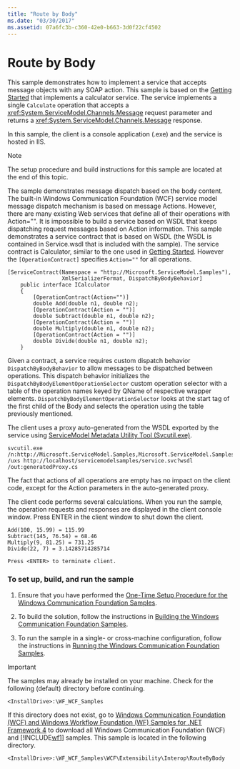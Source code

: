 ```yaml
---
title: "Route by Body"
ms.date: "03/30/2017"
ms.assetid: 07a6fc3b-c360-42e0-b663-3d0f22cf4502
---
```

# Route by Body
This sample demonstrates how to implement a service that accepts message objects with any SOAP action. This sample is based on the [Getting Started](../../../../docs/framework/wcf/samples/getting-started-sample.md) that implements a calculator service. The service implements a single `Calculate` operation that accepts a <xref:System.ServiceModel.Channels.Message> request parameter and returns a <xref:System.ServiceModel.Channels.Message> response.  
  
 In this sample, the client is a console application (.exe) and the service is hosted in IIS.  
  
> [!NOTE]
> The setup procedure and build instructions for this sample are located at the end of this topic.  
  
 The sample demonstrates message dispatch based on the body content. The built-in Windows Communication Foundation (WCF) service model message dispatch mechanism is based on message Actions. However, there are many existing Web services that define all of their operations with Action="". It is impossible to build a service based on WSDL that keeps dispatching request messages based on Action information. This sample demonstrates a service contract that is based on WSDL (the WSDL is contained in Service.wsdl that is included with the sample). The service contract is Calculator, similar to the one used in [Getting Started](../../../../docs/framework/wcf/samples/getting-started-sample.md). However the `[OperationContract]` specifies `Action=""` for all operations.  
  
```  
[ServiceContract(Namespace = "http://Microsoft.ServiceModel.Samples"),    
                 XmlSerializerFormat, DispatchByBodyBehavior]  
    public interface ICalculator  
    {  
        [OperationContract(Action="")]  
        double Add(double n1, double n2);  
        [OperationContract(Action = "")]  
        double Subtract(double n1, double n2);  
        [OperationContract(Action = "")]  
        double Multiply(double n1, double n2);  
        [OperationContract(Action = "")]  
        double Divide(double n1, double n2);  
    }  
```  
  
 Given a contract, a service requires custom dispatch behavior `DispatchByBodyBehavior` to allow messages to be dispatched between operations. This dispatch behavior initializes the `DispatchByBodyElementOperationSelector` custom operation selector with a table of the operation names keyed by QName of respective wrapper elements. `DispatchByBodyElementOperationSelector` looks at the start tag of the first child of the Body and selects the operation using the table previously mentioned.  
  
 The client uses a proxy auto-generated from the WSDL exported by the service using [ServiceModel Metadata Utility Tool (Svcutil.exe)](../../../../docs/framework/wcf/servicemodel-metadata-utility-tool-svcutil-exe.md).  
  
```  
svcutil.exe  /n:http://Microsoft.ServiceModel.Samples,Microsoft.ServiceModel.Samples /uxs http://localhost/servicemodelsamples/service.svc?wsdl /out:generatedProxy.cs  
```  
  
 The fact that actions of all operations are empty has no impact on the client code, except for the Action parameters in the auto-generated proxy.  
  
 The client code performs several calculations. When you run the sample, the operation requests and responses are displayed in the client console window. Press ENTER in the client window to shut down the client.  
  
```  
Add(100, 15.99) = 115.99  
Subtract(145, 76.54) = 68.46  
Multiply(9, 81.25) = 731.25  
Divide(22, 7) = 3.14285714285714  
  
Press <ENTER> to terminate client.  
```  
  
### To set up, build, and run the sample  
  
1. Ensure that you have performed the [One-Time Setup Procedure for the Windows Communication Foundation Samples](../../../../docs/framework/wcf/samples/one-time-setup-procedure-for-the-wcf-samples.md).  
  
2. To build the solution, follow the instructions in [Building the Windows Communication Foundation Samples](../../../../docs/framework/wcf/samples/building-the-samples.md).  
  
3. To run the sample in a single- or cross-machine configuration, follow the instructions in [Running the Windows Communication Foundation Samples](../../../../docs/framework/wcf/samples/running-the-samples.md).  
  
> [!IMPORTANT]
> The samples may already be installed on your machine. Check for the following (default) directory before continuing.  
>   
> `<InstallDrive>:\WF_WCF_Samples`  
>   
> If this directory does not exist, go to [Windows Communication Foundation (WCF) and Windows Workflow Foundation (WF) Samples for .NET Framework 4](https://go.microsoft.com/fwlink/?LinkId=150780) to download all Windows Communication Foundation (WCF) and [!INCLUDE[wf1](../../../../includes/wf1-md.md)] samples. This sample is located in the following directory.  
>   
> `<InstallDrive>:\WF_WCF_Samples\WCF\Extensibility\Interop\RouteByBody`  

